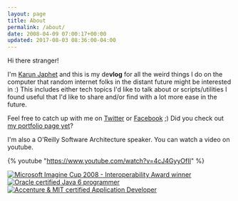 ```yaml
---
layout: page
title: About
permalink: /about/
date: 2008-04-09 07:00:17+00:00
updated: 2017-08-03 08:36:00-04:00
---
```


Hi there stranger!

I'm [Karun Japhet]({{site.bio_url}}) and this is my de**vlog** for all the weird things I do on the computer that random internet folks in the distant future might be interested in :) This includes either tech topics I'd like to talk about or scripts/utilities I found useful that I'd like to share and/or find with a lot more ease in the future.

Feel free to catch up with me on [Twitter](https://twitter.com/{{site.twitter_user}}) or [Facebook](https://facebook.com/{{site.facebook_user}}) ;) Did you check out [my portfolio page yet]({{site.bio_url}})?

I'm also a O'Reilly Software Architecture speaker. You can watch a video on youtube.

{% youtube "https://www.youtube.com/watch?v=4cJ4GyyOfII" %}

[![Microsoft Imagine Cup 2008 - Interoperability Award winner](/roacm/assets/images/badges/ic08-interop-world-champ.jpg)]({{site.bio_url}})
[![Oracle certified Java 6 programmer](/roacm/assets/images/badges/javase6programmer.jpg)]({{site.bio_url}})
[![Accenture & MIT certified Application Developer](/roacm/assets/images/badges/accenture-mit-asda.jpg)]({{site.bio_url}})
